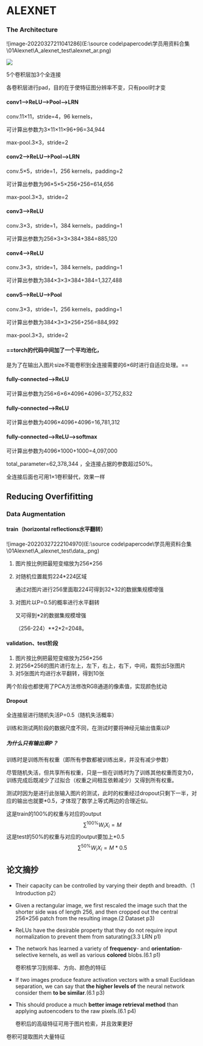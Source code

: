 # ALEXNET

### The Architecture

![image-20220327211041286](E:\source code\papercode\学员用资料合集\01Alexnet\A_alexnet_test\alexnet_ar.png)

<img src="E:\source code\papercode\学员用资料合集\01Alexnet\A_alexnet_test\alexnet_code.png">

5个卷积层加3个全连接

各卷积层进行pad，目的在于使特征图分辨率不变，只有pool时才变

#### conv1-->ReLU-->Pool-->LRN

conv.11×11，stride=4，96 kernels，

可计算出参数为3×11×11×96+96=34,944

max-pool.3×3，stride=2

#### conv2-->ReLU-->Pool-->LRN

conv.5×5，stride=1，256 kernels，padding=2

可计算出参数为96×5×5×256+256=614,656

max-pool.3×3，stride=2

#### conv3-->ReLU

conv.3×3，stride=1，384 kernels，padding=1

可计算出参数为256×3×3×384+384=885,120

#### conv4-->ReLU

conv.3×3，stride=1，384 kernels，padding=1

可计算出参数为384×3×3×384+384=1,327,488

#### conv5-->ReLU-->Pool

conv.3×3，stride=1，256 kernels，padding=1

可计算出参数为384×3×3×256+256=884,992

max-pool.3×3，stride=2

#### ==torch的代码中间加了一个平均池化，

是为了在输出入图片size不能卷积到全连接需要的6×6时进行自适应处理。==

#### fully-connected-->ReLU

可计算出参数为256×6×6×4096+4096=37,752,832

#### fully-connected-->ReLU

可计算出参数为4096×4096+4096=16,781,312

#### fully-connected-->ReLU-->softmax

可计算出参数为4096×1000+1000=4,097,000

total_parameter=62,378,344 ，全连接占据的参数超过50%。

全连接后面也可用1×1卷积替代，效果一样

## **Reducing Overfifitting**

### **Data Augmentation**

#### train（horizontal reflections水平翻转）

![image-20220327222104970](E:\source code\papercode\学员用资料合集\01Alexnet\A_alexnet_test\data_.png)

1. 图片按比例把最短变缩放为256\*256

2. 对随机位置裁剪224\*224区域

   通过对图片进行256里面取224可得到32\*32的数据集规模增强

3. 对图片以P=0.5的概率进行水平翻转

   又可得到\*2的数据集规模增强

   （256-224）\*\*2\*2=2048。

#### validation、test阶段

1. 图片按比例把最短变缩放为256\*256
2. 对256\*256的图片进行左上，左下，右上，右下，中间，裁剪出5张图片
3. 对5张图片均进行水平翻转，得到10张

两个阶段也都使用了PCA方法修改RGB通道的像素值，实现颜色扰动

#### Dropout

全连接层进行随机失活P=0.5（随机失活概率）

训练和测试两阶段的数据尺度不同，在测试时要将神经元输出值乘以P

##### 为什么只有输出乘P？

训练时是训练所有权重（即所有参数都被训练出来，并没有减少参数）

尽管随机失活，但共享所有权重，只是一些在训练时为了训练其他权重而变为0，训练完成后既减少了过拟合（权重之间相互依赖减少）又得到所有权重。

测试时因为是进行此张输入图片的测试，此时的权重经过dropout只剩下一半，对应的输出也就要\*0.5，才体现了数学上等式两边的合理近似。

这是train的100%的权重与对应的output
$$
\sum^{100\%}W_iX_i=M
$$
这是test的50%的权重与对应的output要加上*0.5
$$
\sum^{50\%}W_iX_i=M*0.5
$$

## 论文摘抄

- Their capacity can be controlled by varying their depth and breadth.（1 Introduction p2） 

- Given a rectangular image, we first rescaled the image such that the shorter side was of length 256, and then cropped out the central 256×256 patch from the resulting image.(2 Dataset p3)

- ReLUs have the desirable property that they do not require input normalization to prevent them from saturating(3.3 LRN p1)

- The network has learned a variety of **frequency**- and **orientation**-selective kernels, as well as various **colored** blobs.(6.1 p1)

  卷积核学习到频率、方向、颜色的特征

- If two images produce feature activation vectors with a small Euclidean separation, we can say that **the higher levels of** the neural network consider them **to be similar**.(6.1 p3)

- This should produce a much **better image retrieval method** than applying autoencoders to the raw pixels.(6.1 p4)

  卷积后的高级特征可用于图片检索，并且效果更好

卷积可提取图片大量特征
